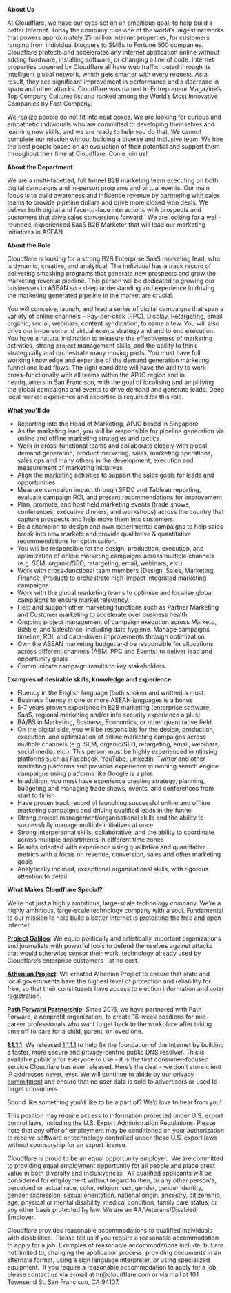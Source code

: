 <div class="content-intro">
	<div><strong>About Us</strong></div>
	<div>
		<p><span style="font-weight: 400;">At Cloudflare, we have our eyes set on an ambitious goal: to help build a better Internet. Today the company runs one of the world’s largest networks that powers approximately 25 million Internet properties, for customers ranging from individual bloggers to SMBs to Fortune 500 companies. Cloudflare protects and accelerates any Internet application online without adding hardware, installing software, or changing a line of code. Internet properties powered by Cloudflare all have web traffic routed through its intelligent global network, which gets smarter with every request. As a result, they see significant improvement in performance and a decrease in spam and other attacks. Cloudflare was named to Entrepreneur Magazine’s Top Company Cultures list and ranked among the World’s Most Innovative Companies by Fast Company.</span><span style="font-weight: 400;">&nbsp;</span></p>
		<p><span style="font-weight: 400;">We realize people do not fit into neat boxes. We are looking for curious and empathetic individuals who are committed to developing themselves and learning new skills, and we are ready to help you do that. We cannot complete our mission without building a diverse and inclusive team. We hire the best people based on an evaluation of their potential and support them throughout their time at Cloudflare. Come join us!&nbsp;</span></p>
	</div>
</div>
<p><strong>About the Department</strong></p>
<p><span style="font-weight: 400;">We are a multi-facetted, full funnel B2B marketing team executing on both digital campaigns and in-person programs and virtual events. Our main focus is to build awareness and influence revenue by partnering with sales teams to provide pipeline dollars and drive more closed won deals. We deliver both digital and face-to-face interactions with prospects and customers that drive sales conversions forward.&nbsp; We are looking for a well-rounded, experienced SaaS B2B Marketer that will lead our marketing initiatives in ASEAN</span></p>
<p><strong>About the Role</strong></p>
<p><span style="font-weight: 400;">Cloudflare is looking for a strong B2B Enterprise SaaS marketing lead, who is dynamic, creative, and analytical. The individual has a track record of delivering smashing programs that generate new prospects and grow the marketing revenue pipeline. This person will be dedicated to growing our businesses in ASEAN so a deep understanding and experience in driving the marketing generated pipeline in the market are crucial.&nbsp;</span></p>
<p><span style="font-weight: 400;">You will conceive, launch, and lead a series of digital campaigns that span a variety of online channels – Pay-per-click (PPC), Display, Retargeting, email, organic, social, webinars, content syndication, to name a few. You will also drive our in-person and virtual events strategy and end to end execution. You have a natural inclination to measure the effectiveness of marketing activities, strong project management skills, and the ability to think strategically and orchestrate many moving parts. You must have full working knowledge and expertise of the demand generation marketing funnel and lead flows. The right candidate will have the ability to work cross-functionally with all teams within the APJC region and in headquarters in San Francisco, with the goal of localising and amplifying the global campaigns and events to drive demand and generate leads. Deep local market experience and expertise is required for this role.</span></p>
<p><strong>What you'll do</strong></p>
<ul>
	<li style="font-weight: 400;"><span style="font-weight: 400;">Reporting into the Head of Marketing, APJC based in Singapore</span></li>
	<li style="font-weight: 400;"><span style="font-weight: 400;">As the marketing lead, you will be responsible for pipeline generation via online and offline marketing strategies and tactics.&nbsp;</span></li>
	<li style="font-weight: 400;"><span style="font-weight: 400;">Work in cross-functional teams and collaborate closely with global demand generation, product marketing, sales, marketing operations, sales ops and many others in the development, execution and measurement of marketing initiatives</span></li>
	<li style="font-weight: 400;"><span style="font-weight: 400;">Align the marketing activities to support the sales goals for leads and opportunities</span></li>
	<li style="font-weight: 400;"><span style="font-weight: 400;">Measure campaign impact through SFDC and Tableau reporting, evaluate campaign ROI, and present recommendations for improvement</span></li>
	<li style="font-weight: 400;"><span style="font-weight: 400;">Plan, promote, and host field marketing events (trade shows, conferences, executive dinners, and workshops) across the country that capture prospects and help move them into customers.</span></li>
	<li style="font-weight: 400;"><span style="font-weight: 400;">Be a champion to design and own experimental campaigns to help sales break into new markets and provide qualitative &amp; quantitative recommendations for optimisation.</span></li>
	<li style="font-weight: 400;"><span style="font-weight: 400;">You will be responsible for the design, production, execution, and optimization of online marketing campaigns across multiple channels (e.g. SEM, organic/SEO, retargeting, email, webinars, etc.)</span></li>
	<li style="font-weight: 400;"><span style="font-weight: 400;">Work with cross-functional team members (Design, Sales, Marketing, Finance, Product) to orchestrate high-impact integrated marketing campaigns.</span></li>
	<li style="font-weight: 400;"><span style="font-weight: 400;">Work with the global marketing teams to optimise and localise global campaigns to ensure market relevancy.&nbsp;</span></li>
	<li style="font-weight: 400;"><span style="font-weight: 400;">Help and support other marketing functions such as Partner Marketing and Customer marketing to accelerate over business health&nbsp;</span></li>
	<li style="font-weight: 400;"><span style="font-weight: 400;">Ongoing project management of campaign execution across Marketo, Bizible, and Salesforce, including data hygiene. Manage campaigns timeline, ROI, and data-driven improvements through optimization.</span></li>
	<li style="font-weight: 400;"><span style="font-weight: 400;">Own the ASEAN marketing budget and be responsible for allocations across different channels (ABM, PPC and Events) to deliver lead and opportunity goals</span></li>
	<li style="font-weight: 400;"><span style="font-weight: 400;">Communicate campaign results to key stakeholders.</span></li>
</ul>
<p><strong>Examples of desirable skills, knowledge and experience</strong></p>
<ul>
	<li style="font-weight: 400;"><span style="font-weight: 400;">Fluency in the English language (both spoken and written) a must.</span></li>
	<li style="font-weight: 400;"><span style="font-weight: 400;">Business fluency in one or more ASEAN languages is a bonus</span></li>
	<li style="font-weight: 400;"><span style="font-weight: 400;">5-7 years proven experience in B2B marketing (enterprise software, SaaS, regional marketing and/or info security experience a plus)</span></li>
	<li style="font-weight: 400;"><span style="font-weight: 400;">BA/BS in Marketing, Business, Economics, or other quantitative field</span></li>
	<li style="font-weight: 400;"><span style="font-weight: 400;">On the digital side, you will be responsible for the design, production, execution, and optimization of online marketing campaigns across multiple channels (e.g. SEM, organic/SEO, retargeting, email, webinars, social media, etc.). This person must be highly experienced in utilising platforms such as Facebook, YouTube, LinkedIn, Twitter and other marketing platforms and previous experience in running search engine campaigns using platforms like Google is a plus</span></li>
	<li style="font-weight: 400;"><span style="font-weight: 400;">In addition, you must have experience creating strategy, planning, budgeting and managing trade shows, events, and conferences from start to finish</span></li>
	<li style="font-weight: 400;"><span style="font-weight: 400;">Have proven track record of launching successful online and offline marketing campaigns and driving qualified leads in the funnel</span></li>
	<li style="font-weight: 400;"><span style="font-weight: 400;">Strong project management/organisational skills and the ability to successfully manage multiple initiatives at once</span></li>
	<li style="font-weight: 400;"><span style="font-weight: 400;">Strong interpersonal skills, collaborative, and the ability to coordinate across multiple departments in different time zones</span></li>
	<li style="font-weight: 400;"><span style="font-weight: 400;">Results oriented with experience using qualitative and quantitative metrics with a focus on revenue, conversion, sales and other marketing goals</span></li>
	<li style="font-weight: 400;"><span style="font-weight: 400;">Analytically inclined, exceptional organisational skills, with rigorous attention to detail</span></li>
</ul>
<div class="content-conclusion">
	<p><strong>What Makes Cloudflare Special?</strong></p>
	<p><span style="font-weight: 400;">We’re not just a highly ambitious, large-scale technology company. We’re a highly ambitious, large-scale technology company with a soul. Fundamental to our mission to help build a better Internet is protecting the free and open Internet.</span></p>
	<p><a href="https://blog.cloudflare.com/protecting-free-expression-online/"><strong>Project Galileo</strong></a><span style="font-weight: 400;">: We equip politically and artistically important organizations and journalists with powerful tools to defend themselves against attacks that would otherwise censor their work, technology already used by Cloudflare’s enterprise customers--at no cost.</span></p>
	<p><strong><a href="https://www.cloudflare.com/athenian/">Athenian Project</a></strong><span style="font-weight: 400;">: We created Athenian Project to ensure that state and local governments have the highest level of protection and reliability for free, so that their constituents have access to election information and voter registration.</span></p>
	<p><a href="https://blog.cloudflare.com/tag/path-forward/"><strong>Path Forward Partnership</strong></a><span style="font-weight: 400;">: Since 2016, we have partnered with Path Forward, a nonprofit organization, to create 16-week positions for mid-career professionals who want to get back to the workplace after taking time off to care for a child, parent, or loved one.</span></p>
	<p><a href="https://1.1.1.1/"><strong>1.1.1.1</strong></a><span style="font-weight: 400;">: We released</span><a href="https://1.1.1.1/"> <span style="font-weight: 400;">1.1.1.1</span></a><span style="font-weight: 400;"> to help fix the foundation of the Internet by building a faster, more secure and privacy-centric public DNS resolver. This is available publicly for everyone to use - it is the first consumer-focused service Cloudflare has ever released. Here’s the deal - we don’t store client IP addresses never, ever. We will continue to abide by our</span><a href="https://developers.cloudflare.com/1.1.1.1/privacy/public-dns-resolver"> privacy commitment</a><span style="font-weight: 400;"> and ensure that no user data is sold to advertisers or used to target consumers.</span></p>
	<p><span style="font-weight: 400;">Sound like something you’d like to be a part of? We’d love to hear from you!</span></p>
	<p><span style="font-weight: 400;">This position may require access to information protected under U.S. export control laws, including the U.S. Export Administration Regulations. Please note that any offer of employment may be conditioned on your authorization to receive software or technology controlled under these U.S. export laws without sponsorship for an export license.</span></p>
	<p><span style="font-weight: 400;">Cloudflare is proud to be an equal opportunity employer. &nbsp;We are committed to providing equal employment opportunity for all people and place great value in both diversity and inclusiveness. &nbsp;All qualified applicants will be considered for employment without regard to their, or any other person's, perceived or actual</span> <span style="font-weight: 400;">race, color, religion, sex, gender, gender identity, gender expression, sexual orientation, national origin, ancestry, citizenship, age, physical or mental disability, medical condition, family care status, or any other basis protected by law. </span><span style="font-weight: 400;">We are an AA/Veterans/Disabled Employer.</span></p>
	<p><span style="font-weight: 400;">Cloudflare provides reasonable accommodations to qualified individuals with disabilities. &nbsp;Please tell us if you require a reasonable accommodation to apply for a job. Examples of reasonable accommodations include, but are not limited to, changing the application process, providing documents in an alternate format, using a sign language interpreter, or using specialized equipment. &nbsp;If you require a reasonable accommodation to apply for a job, please contact us via e-mail at </span><span style="font-weight: 400;">hr@cloudflare.com</span><span style="font-weight: 400;"> or via mail at 101 Townsend St. San Francisco, CA 94107.</span></p>
</div>